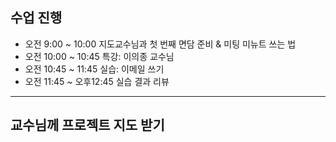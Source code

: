 ## 수업 진행
- 오전 9:00 ~ 10:00 지도교수님과 첫 번째 면담 준비 & 미팅 미뉴트 쓰는 법
- 오전 10:00 ~ 10:45 특강: 이의종 교수님
- 오전 10:45 ~ 11:45 실습: 이메일 쓰기
- 오전 11:45 ~ 오후12:45 실습 결과 리뷰

---
## 교수님께 프로젝트 지도 받기
